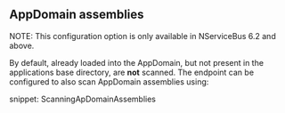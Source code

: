
## AppDomain assemblies

NOTE: This configuration option is only available in NServiceBus 6.2 and above.

By default, already loaded into the AppDomain, but not present in the applications base directory, are **not** scanned. The endpoint can be configured to also scan AppDomain assemblies using:

snippet: ScanningApDomainAssemblies
